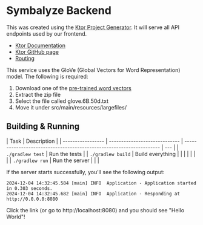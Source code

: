 # Symbalyze Backend

This was created using the [Ktor Project Generator](https://start.ktor.io). It will serve all API endpoints used by our frontend.

- [Ktor Documentation](https://ktor.io/docs/home.html)
- [Ktor GitHub page](https://github.com/ktorio/ktor)
- [Routing](https://start.ktor.io/p/routing-default)

This service uses the GloVe (Global Vectors for Word Representation) model. The following is required:

1. Download one of the [pre-trained word vectors](https://github.com/stanfordnlp/GloVe?tab=readme-ov-file#download-pre-trained-word-vectors)
2. Extract the zip file
3. Select the file called glove.6B.50d.txt
4. Move it under src/main/resources/largefiles/

## Building & Running

| Task              | Description                   |
| ----------------- | ----------------------------- | -------------------------------------------------------------------- | --- |
| `./gradlew test`  | Run the tests                 |
| `./gradlew build` | Build everything              |
| <!--              | `buildFatJar`                 | Build an executable JAR of the server with all dependencies included | --> |
| <!--              | `buildImage`                  | Build the docker image to use with the fat JAR                       | --> |
| <!--              | `publishImageToLocalRegistry` | Publish the docker image locally                                     | --> |
| `./gradlew run`   | Run the server                |
| <!--              | `runDocker`                   | Run using the local docker image                                     | --> |

If the server starts successfully, you'll see the following output:

```
2024-12-04 14:32:45.584 [main] INFO  Application - Application started in 0.303 seconds.
2024-12-04 14:32:45.682 [main] INFO  Application - Responding at http://0.0.0.0:8080
```

Click the link (or go to http://localhost:8080) and you should see "Hello World"!
